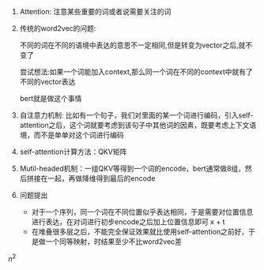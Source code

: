 1. Attention: 注意某些重要的词或者说需要关注的词

2. 传统的word2vec的问题: 

    不同的词在不同的语境中表达的意思不一定相同,但是转变为vector之后,就不变了

    尝试想法:如果一个词能加入context,那么同一个词在不同的context中就有了不同的vector表达

    bert就是做这个事情

3. 自注意力机制: 比如有一个句子，我们对里面的某一个词进行编码，引入self-attention之后，这个词就要考虑到该句子中其他词的因素，既要考虑上下文语境，而不是单单对这个词进行编码

4. self-attention计算方法：QKV矩阵 

5. Mutil-headed机制：一组QKV等得到一个词的encode，bert通常做8组，然后拼接在一起，再做降维得到最后的encode

6. 问题提出

    - 对于一个序列，同一个词在不同位置似乎表达相同，于是需要对位置信息进行表达，在对词进行初步encode之后加上位置信息即可 x + t
    - 在堆叠很多层之后，不能完全保证效果就比使用self-attention之前好，于是做一个同等映射，时结果至少不比word2vec差



$n^2$

